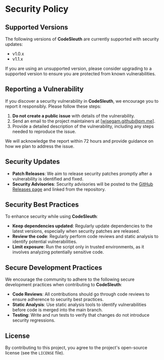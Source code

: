 # Security Policy

## Supported Versions

The following versions of **CodeSleuth** are currently supported with security updates:

- v1.0.x
- v1.1.x

If you are using an unsupported version, please consider upgrading to a supported version to ensure you are protected from known vulnerabilities.

## Reporting a Vulnerability

If you discover a security vulnerability in **CodeSleuth**, we encourage you to report it responsibly. Please follow these steps:

1. **Do not create a public issue** with details of the vulnerability.
2. Send an email to the project maintainers at [wisegam.github@pm.me].
3. Provide a detailed description of the vulnerability, including any steps needed to reproduce the issue.

We will acknowledge the report within 72 hours and provide guidance on how we plan to address the issue.

## Security Updates

- **Patch Releases**: We aim to release security patches promptly after a vulnerability is identified and fixed.
- **Security Advisories**: Security advisories will be posted to the [GitHub Releases page](https://github.com/WiseGam/CodeSleuth/releases) and linked from the repository.

## Security Best Practices

To enhance security while using **CodeSleuth**:

- **Keep dependencies updated**: Regularly update dependencies to the latest versions, especially when security patches are released.
- **Review the code**: Regularly perform code reviews and static analysis to identify potential vulnerabilities.
- **Limit exposure**: Run the script only in trusted environments, as it involves analyzing potentially sensitive code.

## Secure Development Practices

We encourage the community to adhere to the following secure development practices when contributing to **CodeSleuth**:

- **Code Reviews**: All contributions should go through code reviews to ensure adherence to security best practices.
- **Static Analysis**: Use static analysis tools to identify vulnerabilities before code is merged into the main branch.
- **Testing**: Write and run tests to verify that changes do not introduce security regressions.

## License

By contributing to this project, you agree to the project's open-source license (see the `LICENSE` file).
